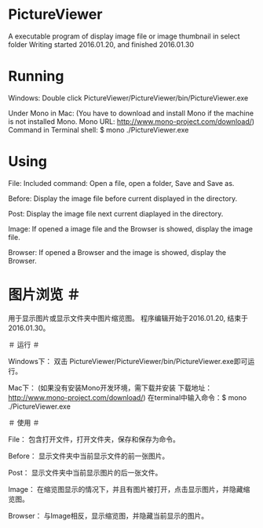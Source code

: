 # PictureViewer
A executable program of display image file or image thumbnail in select folder
Writing started 2016.01.20, and finished 2016.01.30


# Running #

Windows:
Double click PictureViewer/PictureViewer/bin/PictureViewer.exe

Under Mono in Mac:
(You have to download and install Mono if the machine is not installed Mono.
Mono URL: http://www.mono-project.com/download/)
Command in Terminal shell: $ mono ./PictureViewer.exe


# Using #

File:
Included command: Open a file, open a folder, Save and Save as.

Before:
Display the image file before current displayed in the directory.

Post:
Display the image file next current diaplayed in the directory.

Image:
If opened a image file and the Browser is showed, display the image file.

Browser:
If opened a Browser and the image is showed, display the Browser.




# 图片浏览 ＃
用于显示图片或显示文件夹中图片缩览图。
程序编辑开始于2016.01.20, 结束于2016.01.30。


＃ 运行 ＃

Windows下：
双击 PictureViewer/PictureViewer/bin/PictureViewer.exe即可运行。

Mac下：
(如果没有安装Mono开发环境，需下载并安装
下载地址：http://www.mono-project.com/download/)
在terminal中输入命令：$ mono ./PictureViewer.exe


＃ 使用 ＃

File：
包含打开文件，打开文件夹，保存和保存为命令。

Before：
显示文件夹中当前显示文件的前一张图片。

Post：
显示文件夹中当前显示图片的后一张文件。

Image：
在缩览图显示的情况下，并且有图片被打开，点击显示图片，并隐藏缩览图。

Browser：
与Image相反，显示缩览图，并隐藏当前显示的图片。

